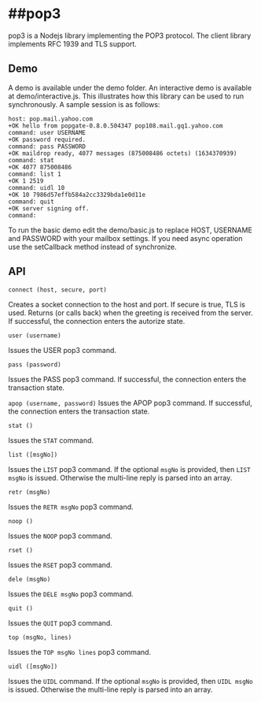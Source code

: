 ##pop3
=============

pop3 is a Nodejs library implementing the POP3 protocol. The client library implements RFC 1939 and TLS support.

## Demo

A demo is available under the demo folder.  An interactive demo is available at demo/interactive.js. This illustrates how this library can be used to run synchronously. A sample session is as follows:

```
host: pop.mail.yahoo.com
+OK hello from popgate-0.8.0.504347 pop108.mail.gq1.yahoo.com
command: user USERNAME
+OK password required.
command: pass PASSWORD
+OK maildrop ready, 4077 messages (875008486 octets) (1634370939)
command: stat
+OK 4077 875008486
command: list 1
+OK 1 2519
command: uidl 10
+OK 10 7986d57effb584a2cc3329bda1e0d11e
command: quit
+OK server signing off.
command:
```

To run the basic demo edit the demo/basic.js to replace HOST, USERNAME and PASSWORD with your mailbox settings. If you need async operation use the setCallback method instead of synchronize.

## API

`connect (host, secure, port)`

Creates a socket connection to the host and port. If secure is true, TLS is used. Returns (or calls back) when the greeting is received from the server. If successful, the connection enters the autorize state.

`user (username)`

Issues the USER pop3 command.

`pass (password)`

Issues the PASS pop3 command. If successful, the connection enters the transaction state.

`apop (username, password)`
Issues the APOP pop3 command. If successful, the connection enters the transaction state.

`stat ()`

Issues the `STAT` command.

`list ([msgNo])`

Issues the `LIST` pop3 command. If the optional `msgNo` is provided, then `LIST msgNo` is issued. Otherwise the multi-line reply is parsed into an array. 

`retr (msgNo)`

Issues the `RETR msgNo` pop3 command.

`noop ()`

Issues the `NOOP` pop3 command.

`rset ()`

Issues the `RSET` pop3 command.

`dele (msgNo)`

Issues the `DELE msgNo` pop3 command.

`quit ()`

Issues the `QUIT` pop3 command.

`top (msgNo, lines)`

Issues the `TOP msgNo lines` pop3 command.

`uidl ([msgNo])`

Issues the `UIDL` command. If the optional `msgNo` is provided, then `UIDL msgNo` is issued. Otherwise the multi-line reply is parsed into an array.

